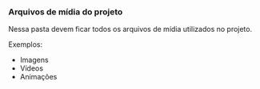 ### Arquivos de mídia do projeto

Nessa pasta devem ficar todos os arquivos de mídia utilizados no projeto.

Exemplos:

* Imagens
* Vídeos
* Animações
